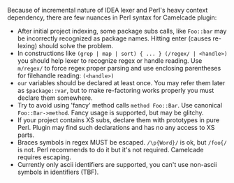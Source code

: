 Because of incremental nature of IDEA lexer and Perl's heavy context dependency, there are few nuances in Perl syntax for Camelcade plugin:
* After initial project indexing, some package subs calls, like `Foo::bar` may be incorrectly recognized as package names. Hitting enter (causes re-lexing) should solve the problem.
* In constructions like `(grep | map | sort) { ... } (/regex/ | <handle>)` you should help lexer to recognize regex or handle reading. Use `m/regex/` to force regex proper parsing and use enclosing parentheses for filehandle reading: `(<handle>)`
* `our` variables should be declared at least once. You may refer them later as `$package::var`, but to make re-factoring works properly you must declare them somewhere. 
* Try to avoid using 'fancy' method calls `method Foo::Bar`. Use canonical `Foo::Bar->method`. Fancy usage is supported, but may be glitchy.
* If your project contains XS subs, declare them with prototypes in pure Perl. Plugin may find such declarations and has no any access to XS parts.
* Braces symbols in regex MUST be escaped. `/\p{Word}/` is ok, but `/foo{/` is not. Perl recommends to do it but it's not required. Camelcade requires escaping.
* Currently only ascii identifiers are supported, you can't use non-ascii symbols in identifiers (TBF).
